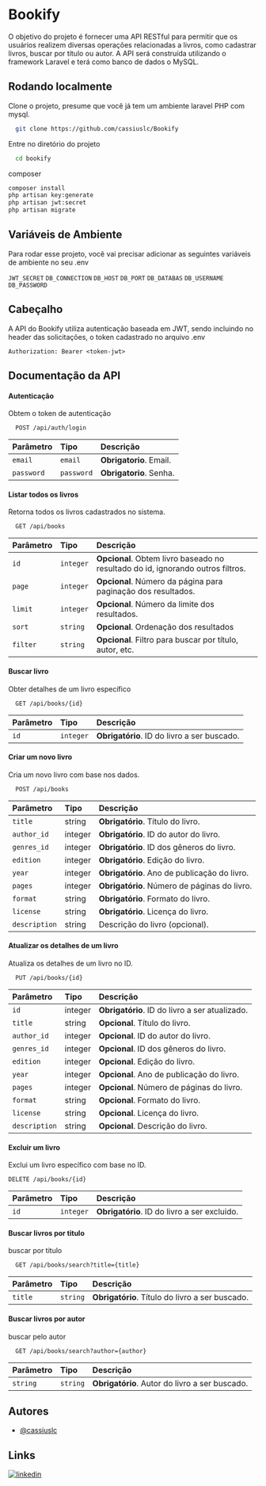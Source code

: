
# Bookify

O objetivo do projeto é fornecer uma API RESTful para permitir que os usuários realizem diversas operações relacionadas a livros, como cadastrar livros, buscar por título ou autor. A API será construída utilizando o framework Laravel e terá como banco de dados o MySQL.




## Rodando localmente

Clone o projeto, presume que você já tem um ambiente laravel PHP com mysql.

```bash
  git clone https://github.com/cassiuslc/Bookify
```

Entre no diretório do projeto

```bash
  cd bookify
```

composer

```bash
composer install
php artisan key:generate
php artisan jwt:secret
php artisan migrate
```

## Variáveis de Ambiente

Para rodar esse projeto, você vai precisar adicionar as seguintes variáveis de ambiente no seu .env

`JWT_SECRET`
`DB_CONNECTION`
`DB_HOST`
`DB_PORT`
`DB_DATABAS`
`DB_USERNAME`
`DB_PASSWORD`


## Cabeçalho

A API do Bookify utiliza autenticação baseada em JWT, sendo incluindo no header das solicitações, o token cadastrado no arquivo .env

`Authorization: Bearer <token-jwt>`


## Documentação da API
#### Autenticação
Obtem o token de autenticação
```https
  POST /api/auth/login
```
| Parâmetro   | Tipo       | Descrição                           |
| :---------- | :--------- | :---------------------------------- |
| `email` | `email` | **Obrigatorio**. Email. |
| `password` | `password` | **Obrigatorio**. Senha. |

#### Listar todos os livros
Retorna todos os livros cadastrados no sistema.
```https
  GET /api/books
```

| Parâmetro   | Tipo       | Descrição                           |
| :---------- | :--------- | :---------------------------------- |
| `id` | `integer` | **Opcional**. Obtem livro baseado no resultado do id, ignorando outros filtros. |
| `page` | `integer` | **Opcional**. Número da página para paginação dos resultados. |
| `limit` | `integer` | **Opcional**. Número da limite dos resultados. |
| `sort` | `string` | **Opcional**. Ordenação dos resultados |
| `filter` | `string` | **Opcional**. Filtro para buscar por título, autor, etc. |

#### Buscar livro
Obter detalhes de um livro específico

```https
  GET /api/books/{id}
```

| Parâmetro   | Tipo       | Descrição                                   |
| :---------- | :--------- | :------------------------------------------ |
| `id`      | `integer` | **Obrigatório**. ID do livro a ser buscado. |



#### Criar um novo livro

Cria um novo livro com base nos dados.

```https
  POST /api/books
```

| Parâmetro    | Tipo    | Descrição                                     |
| :----------- | :------ | :-------------------------------------------- |
| `title`      | string  | **Obrigatório**. Título do livro.              |
| `author_id`  | integer | **Obrigatório**. ID do autor do livro.         |
| `genres_id`  | integer | **Obrigatório**. ID dos gêneros do livro.      |
| `edition`    | integer | **Obrigatório**. Edição do livro.              |
| `year`       | integer | **Obrigatório**. Ano de publicação do livro.   |
| `pages`      | integer | **Obrigatório**. Número de páginas do livro.   |
| `format`     | string  | **Obrigatório**. Formato do livro.             |
| `license`    | string  | **Obrigatório**. Licença do livro.             |
| `description`| string  | Descrição do livro (opcional).                 |


#### Atualizar os detalhes de um livro
Atualiza os detalhes de um livro no ID.

```https
  PUT /api/books/{id}
```

| Parâmetro   | Tipo       | Descrição                                   |
| :---------- | :--------- | :------------------------------------------ |
| `id`      | integer | **Obrigatório**. ID do livro a ser atualizado. |
| `title`      | string  | **Opcional**. Título do livro.              |
| `author_id`  | integer | **Opcional**. ID do autor do livro.         |
| `genres_id`  | integer | **Opcional**. ID dos gêneros do livro.      |
| `edition`    | integer | **Opcional**. Edição do livro.              |
| `year`       | integer | **Opcional**. Ano de publicação do livro.   |
| `pages`      | integer | **Opcional**. Número de páginas do livro.   |
| `format`     | string  | **Opcional**. Formato do livro.             |
| `license`    | string  | **Opcional**. Licença do livro.             |
| `description`| string  | **Opcional**. Descrição do livro.            |


#### Excluir um livro

Exclui um livro específico com base no ID.

```https
DELETE /api/books/{id}
```

| Parâmetro   | Tipo       | Descrição                                   |
| :---------- | :--------- | :------------------------------------------ |
| `id`      | `integer` | **Obrigatório**. ID do livro a ser excluido. |

#### Buscar livros por titulo

buscar por titulo

```https
  GET /api/books/search?title={title}
```

| Parâmetro   | Tipo       | Descrição                                   |
| :---------- | :--------- | :------------------------------------------ |
| `title`      | `string` | **Obrigatório**. Título do livro a ser buscado. |

#### Buscar livros por autor

buscar pelo autor

```https
  GET /api/books/search?author={author}
```

| Parâmetro   | Tipo       | Descrição                                   |
| :---------- | :--------- | :------------------------------------------ |
| `string`      | `string` | **Obrigatório**. Autor do livro a ser buscado. |

## Autores

- [@cassiuslc](https://www.github.com/cassiuslc)


## Links

[![linkedin](https://img.shields.io/badge/linkedin-0A66C2?style=for-the-badge&logo=linkedin&logoColor=white)](https://www.linkedin.com/cassiuslc)

